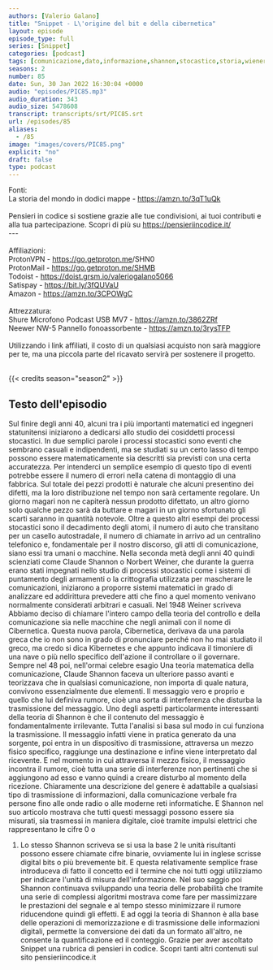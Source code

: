 ```yaml
---
authors: [Valerio Galano]
title: "Snippet - L\'origine del bit e della cibernetica"
layout: episode
episode_type: full
series: [Snippet]
categories: [podcast]
tags: [comunicazione,dato,informazione,shannon,stocastico,storia,wiener]
seasons: 2
number: 85
date: Sun, 30 Jan 2022 16:30:04 +0000
audio: "episodes/PIC85.mp3"
audio_duration: 343
audio_size: 5478608
transcript: transcripts/srt/PIC85.srt
url: /episodes/85
aliases: 
  - /85
image: "images/covers/PIC85.png"
explicit: "no"
draft: false
type: podcast
---
```

Fonti: <br />La storia del mondo in dodici mappe - <a href="https://amzn.to/3qT1uQk" rel="noopener">https://amzn.to/3qT1uQk</a> <br /><br />Pensieri in codice si sostiene grazie alle tue condivisioni, ai tuoi contributi e alla tua partecipazione. Scopri di più su <a href="https://pensieriincodice.it/" rel="noopener">https://pensieriincodice.it/</a> <br />---<br /><br />Affiliazioni:<br />ProtonVPN - <a href="https://go.getproton.me" rel="noopener">https://go.getproton.me</a>/SHN0 <br />ProtonMail - <a href="https://go.getproton.me/SHMB" rel="noopener">https://go.getproton.me/SHMB</a> <br />Todoist - <a href="https://doist.grsm.io/valeriogalano5066" rel="noopener">https://doist.grsm.io/valeriogalano5066</a> <br />Satispay - <a href="https://bit.ly/3fQUVaU" rel="noopener">https://bit.ly/3fQUVaU</a> <br />Amazon - <a href="https://amzn.to/3CPOWgC" rel="noopener">https://amzn.to/3CPOWgC</a> <br /><br />Attrezzatura:<br />Shure Microfono Podcast USB MV7 - <a href="https://amzn.to/3862ZRf" rel="noopener">https://amzn.to/3862ZRf</a> <br />Neewer NW-5 Pannello fonoassorbente - <a href="https://amzn.to/3rysTFP" rel="noopener">https://amzn.to/3rysTFP</a> <br /><br />Utilizzando i link affiliati, il costo di un qualsiasi acquisto non sarà maggiore per te, ma una piccola parte del ricavato servirà per sostenere il progetto.<br /><br />

{{< credits season="season2" >}}

<!-- more -->

## Testo dell'episodio

Sul finire degli anni 40, alcuni tra i più importanti matematici ed ingegneri statunitensi
iniziarono a dedicarsi allo studio dei cosiddetti processi stocastici. In due semplici parole
i processi stocastici sono eventi che sembrano casuali e indipendenti, ma se studiati su
un certo lasso di tempo possono essere matematicamente sia descritti sia previsti con una certa
accuratezza. Per intenderci un semplice esempio di questo tipo di eventi potrebbe essere il
numero di errori nella catena di montaggio di una fabbrica. Sul totale dei pezzi prodotti
è naturale che alcuni presentino dei difetti, ma la loro distribuzione nel tempo non sarà
certamente regolare. Un giorno magari non ne capiterà nessun prodotto difettato, un
altro giorno solo qualche pezzo sarà da buttare e magari in un giorno sfortunato gli scarti
saranno in quantità notevole. Oltre a questo altri esempi dei processi stocastici sono
il decadimento degli atomi, il numero di auto che transitano per un casello autostradale,
il numero di chiamate in arrivo ad un centralino telefonico e, fondamentale per il nostro discorso,
gli atti di comunicazione, siano essi tra umani o macchine. Nella seconda metà degli
anni 40 quindi scienziati come Claude Shannon o Norbert Weiner, che durante la guerra erano
stati impegnati nello studio di processi stocastici come i sistemi di puntamento degli armamenti o la
crittografia utilizzata per mascherare le comunicazioni, iniziarono a proporre sistemi
matematici in grado di analizzare ed addirittura prevedere atti che fino a quel momento venivano
normalmente considerati arbitrari e casuali. Nel 1948 Weiner scriveva
Abbiamo deciso di chiamare l'intero campo della teoria del controllo e della comunicazione sia
nelle macchine che negli animali con il nome di Cibernetica. Questa nuova parola,
Cibernetica, derivava da una parola greca che io non sono in grado di pronunciare perché non
ho mai studiato il greco, ma credo si dica Kibernetes e che appunto indicava il timoniere
di una nave o più nello specifico dell'azione il controllare o il governare. Sempre nel 48 poi,
nell'ormai celebre esagio Una teoria matematica della comunicazione, Claude Shannon faceva un
ulteriore passo avanti e teorizzava che in qualsiasi comunicazione, non importa di quale
natura, convivono essenzialmente due elementi. Il messaggio vero e proprio e quello che lui
definiva rumore, cioè una sorta di interferenza che disturba la trasmissione del messaggio.
Uno degli aspetti particolarmente interessanti della teoria di Shannon è che il contenuto del
messaggio è fondamentalmente irrilevante. Tutta l'analisi si basa sul modo in cui funziona la
trasmissione. Il messaggio infatti viene in pratica generato da una sorgente, poi entra in
un dispositivo di trasmissione, attraversa un mezzo fisico specifico, raggiunge una destinazione e
infine viene interpretato dal ricevente. E nel momento in cui attraversa il mezzo fisico,
il messaggio incontra il rumore, cioè tutta una serie di interferenze non pertinenti che
si aggiungono ad esso e vanno quindi a creare disturbo al momento della ricezione. Chiaramente
una descrizione del genere è adattabile a qualsiasi tipo di trasmissione di informazioni,
dalla comunicazione verbale fra persone fino alle onde radio o alle moderne reti informatiche. E
Shannon nel suo articolo mostrava che tutti questi messaggi possono essere sia misurati,
sia trasmessi in maniera digitale, cioè tramite impulsi elettrici che rappresentano le cifre 0 o
1. Lo stesso Shannon scriveva se si usa la base 2 le unità risultanti possono essere chiamate
cifre binarie, ovviamente lui in inglese scrisse digital bits o più brevemente bit. E questa
relativamente semplice frase introduceva di fatto il concetto ed il termine che noi tutti oggi
utilizziamo per indicare l'unità di misura dell'informazione. Nel suo saggio poi Shannon
continuava sviluppando una teoria delle probabilità che tramite una serie di complessi
algoritmi mostrava come fare per massimizzare le prestazioni del segnale e al tempo stesso
minimizzare il rumore riducendone quindi gli effetti. E ad oggi la teoria di Shannon è alla
base delle operazioni di memorizzazione e di trasmissione delle informazioni digitali,
permette la conversione dei dati da un formato all'altro, ne consente la quantificazione ed il
conteggio. Grazie per aver ascoltato Snippet una rubrica di pensieri in codice. Scopri
tanti altri contenuti sul sito pensieriincodice.it

